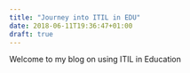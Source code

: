 ```yaml
---
title: "Journey into ITIL in EDU"
date: 2018-06-11T19:36:47+01:00
draft: true
---
```


Welcome to my blog on using ITIL in Education

